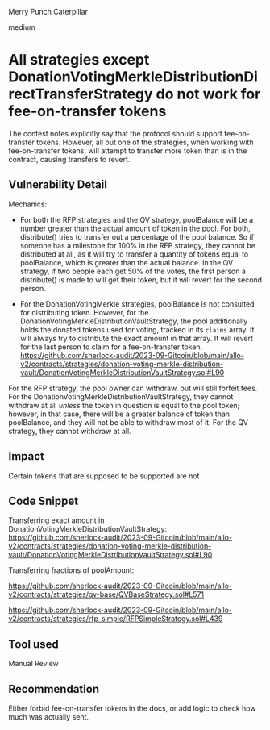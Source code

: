 Merry Punch Caterpillar

medium

# All strategies except DonationVotingMerkleDistributionDirectTransferStrategy do not work for fee-on-transfer tokens

The contest notes explicitly say that the protocol should support fee-on-transfer tokens. However, all but one of the strategies, when working with fee-on-transfer tokens, will attempt to transfer more token than is in the contract, causing transfers to revert.

## Vulnerability Detail

Mechanics:

* For both the RFP strategies and the QV strategy, poolBalance will be a number greater than the actual amount of token in the pool. For both, distribute() tries to transfer out a percentage of the pool balance. So if someone has a milestone for 100% in the RFP strategy, they cannot be distributed at all, as it will try to transfer a quantity of tokens equal to poolBalance, which is greater than the actual balance. In the QV strategy, if two people each get 50% of the votes, the first person a distribute() is made to  will get their token, but it will revert for the second person.

* For the DonationVotingMerkle strategies, poolBalance is not consulted for distributing token. However, for the DonationVotingMerkleDistributionVaultStrategy, the pool additionally holds the donated tokens used for voting, tracked in its `claims` array.  It will always try to distribute the exact amount in that array. It will revert for the last person to claim for a fee-on-transfer token. https://github.com/sherlock-audit/2023-09-Gitcoin/blob/main/allo-v2/contracts/strategies/donation-voting-merkle-distribution-vault/DonationVotingMerkleDistributionVaultStrategy.sol#L90

For the RFP strategy, the pool owner can withdraw, but will still forfeit fees.  For the DonationVotingMerkleDistributionVaultStrategy, they cannot withdraw at all *unless* the token in question  is equal to the pool token; however, in that case, there will be a greater balance of token than poolBalance, and they will not be able to withdraw most of it. For the QV strategy, they cannot withdraw at all.

## Impact

Certain tokens that are supposed to be supported are not

## Code Snippet

Transferring exact amount in DonationVotingMerkleDistributionVaultStrategy: https://github.com/sherlock-audit/2023-09-Gitcoin/blob/main/allo-v2/contracts/strategies/donation-voting-merkle-distribution-vault/DonationVotingMerkleDistributionVaultStrategy.sol#L90

Transferring fractions of poolAmount:

https://github.com/sherlock-audit/2023-09-Gitcoin/blob/main/allo-v2/contracts/strategies/qv-base/QVBaseStrategy.sol#L571

https://github.com/sherlock-audit/2023-09-Gitcoin/blob/main/allo-v2/contracts/strategies/rfp-simple/RFPSimpleStrategy.sol#L439

## Tool used

Manual Review

## Recommendation

Either forbid fee-on-transfer tokens in the docs, or add logic to check how much was actually sent.